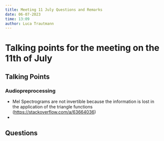 ```yaml
---
title: Meeting 11 July Questions and Remarks
date: 06-07-2023
time: 13:09
author: Luca Trautmann
---
```


# Talking points for the meeting on the 11th of July
## Talking Points
### Audiopreprocessing
- Mel Spectrograms are not invertible because the information is lost in the application of the triangle functions (https://stackoverflow.com/a/63664036)
- 

## Questions